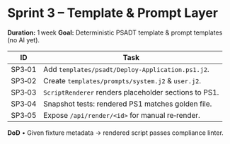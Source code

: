 # Sprint 3 – Template & Prompt Layer
**Duration:** 1 week
**Goal:** Deterministic PSADT template & prompt templates (no AI yet).

| ID | Task |
|----|------|
| SP3‑01 | Add `templates/psadt/Deploy-Application.ps1.j2`. |
| SP3‑02 | Create `templates/prompts/system.j2` & `user.j2`. |
| SP3‑03 | `ScriptRenderer` renders placeholder sections to PS1. |
| SP3‑04 | Snapshot tests: rendered PS1 matches golden file. |
| SP3‑05 | Expose `/api/render/<id>` for manual re‑render. |

**DoD** • Given fixture metadata → rendered script passes compliance linter.
